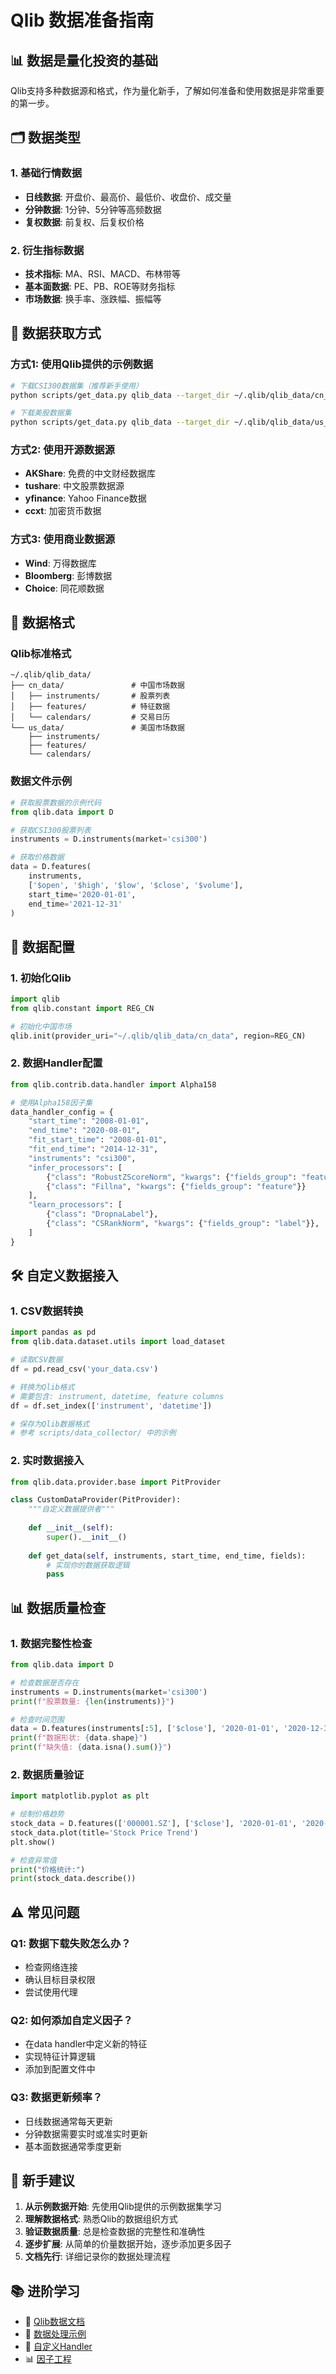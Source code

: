 # Qlib 数据准备指南

## 📊 数据是量化投资的基础

Qlib支持多种数据源和格式，作为量化新手，了解如何准备和使用数据是非常重要的第一步。

## 🗂️ 数据类型

### 1. 基础行情数据
- **日线数据**: 开盘价、最高价、最低价、收盘价、成交量
- **分钟数据**: 1分钟、5分钟等高频数据
- **复权数据**: 前复权、后复权价格

### 2. 衍生指标数据
- **技术指标**: MA、RSI、MACD、布林带等
- **基本面数据**: PE、PB、ROE等财务指标
- **市场数据**: 换手率、涨跌幅、振幅等

## 🚀 数据获取方式

### 方式1: 使用Qlib提供的示例数据
```bash
# 下载CSI300数据集（推荐新手使用）
python scripts/get_data.py qlib_data --target_dir ~/.qlib/qlib_data/cn_data --region cn

# 下载美股数据集
python scripts/get_data.py qlib_data --target_dir ~/.qlib/qlib_data/us_data --region us
```

### 方式2: 使用开源数据源
- **AKShare**: 免费的中文财经数据库
- **tushare**: 中文股票数据源
- **yfinance**: Yahoo Finance数据
- **ccxt**: 加密货币数据

### 方式3: 使用商业数据源
- **Wind**: 万得数据库
- **Bloomberg**: 彭博数据
- **Choice**: 同花顺数据

## 🔧 数据格式

### Qlib标准格式
```
~/.qlib/qlib_data/
├── cn_data/               # 中国市场数据
│   ├── instruments/       # 股票列表
│   ├── features/          # 特征数据
│   └── calendars/         # 交易日历
└── us_data/               # 美国市场数据
    ├── instruments/       
    ├── features/          
    └── calendars/         
```

### 数据文件示例
```python
# 获取股票数据的示例代码
from qlib.data import D

# 获取CSI300股票列表
instruments = D.instruments(market='csi300')

# 获取价格数据
data = D.features(
    instruments, 
    ['$open', '$high', '$low', '$close', '$volume'],
    start_time='2020-01-01',
    end_time='2021-12-31'
)
```

## 📝 数据配置

### 1. 初始化Qlib
```python
import qlib
from qlib.constant import REG_CN

# 初始化中国市场
qlib.init(provider_uri="~/.qlib/qlib_data/cn_data", region=REG_CN)
```

### 2. 数据Handler配置
```python
from qlib.contrib.data.handler import Alpha158

# 使用Alpha158因子集
data_handler_config = {
    "start_time": "2008-01-01",
    "end_time": "2020-08-01", 
    "fit_start_time": "2008-01-01",
    "fit_end_time": "2014-12-31",
    "instruments": "csi300",
    "infer_processors": [
        {"class": "RobustZScoreNorm", "kwargs": {"fields_group": "feature", "clip_outlier": True}},
        {"class": "Fillna", "kwargs": {"fields_group": "feature"}}
    ],
    "learn_processors": [
        {"class": "DropnaLabel"},
        {"class": "CSRankNorm", "kwargs": {"fields_group": "label"}},
    ]
}
```

## 🛠️ 自定义数据接入

### 1. CSV数据转换
```python
import pandas as pd
from qlib.data.dataset.utils import load_dataset

# 读取CSV数据
df = pd.read_csv('your_data.csv')

# 转换为Qlib格式
# 需要包含: instrument, datetime, feature columns
df = df.set_index(['instrument', 'datetime'])

# 保存为Qlib数据格式
# 参考 scripts/data_collector/ 中的示例
```

### 2. 实时数据接入
```python
from qlib.data.provider.base import PitProvider

class CustomDataProvider(PitProvider):
    """自定义数据提供者"""
    
    def __init__(self):
        super().__init__()
    
    def get_data(self, instruments, start_time, end_time, fields):
        # 实现你的数据获取逻辑
        pass
```

## 📊 数据质量检查

### 1. 数据完整性检查
```python
from qlib.data import D

# 检查数据是否存在
instruments = D.instruments(market='csi300')
print(f"股票数量: {len(instruments)}")

# 检查时间范围
data = D.features(instruments[:5], ['$close'], '2020-01-01', '2020-12-31')
print(f"数据形状: {data.shape}")
print(f"缺失值: {data.isna().sum()}")
```

### 2. 数据质量验证
```python
import matplotlib.pyplot as plt

# 绘制价格趋势
stock_data = D.features(['000001.SZ'], ['$close'], '2020-01-01', '2020-12-31')
stock_data.plot(title='Stock Price Trend')
plt.show()

# 检查异常值
print("价格统计:")
print(stock_data.describe())
```

## ⚠️ 常见问题

### Q1: 数据下载失败怎么办？
- 检查网络连接
- 确认目标目录权限
- 尝试使用代理

### Q2: 如何添加自定义因子？
- 在data handler中定义新的特征
- 实现特征计算逻辑
- 添加到配置文件中

### Q3: 数据更新频率？
- 日线数据通常每天更新
- 分钟数据需要实时或准实时更新
- 基本面数据通常季度更新

## 🎯 新手建议

1. **从示例数据开始**: 先使用Qlib提供的示例数据集学习
2. **理解数据格式**: 熟悉Qlib的数据组织方式
3. **验证数据质量**: 总是检查数据的完整性和准确性
4. **逐步扩展**: 从简单的价量数据开始，逐步添加更多因子
5. **文档先行**: 详细记录你的数据处理流程

## 📚 进阶学习

- 📖 [Qlib数据文档](https://qlib.readthedocs.io/en/latest/component/data.html)
- 🔧 [数据处理示例](examples/data_demo/)
- 🤖 [自定义Handler](qlib/contrib/data/handler.py)
- 📊 [因子工程](qlib/data/dataset/processor.py) 